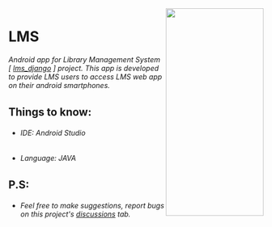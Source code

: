 <img src="https://user-images.githubusercontent.com/51323434/167377608-1c777b54-b6b9-4760-8854-107e191302fb.png" width="193" height="411" align="right"/>

# LMS
###### Android app for _Library Management System_ [ [lms_django](https://github.com/theDebonair/lms_django/) ] project. This app is developed to provide LMS users to access LMS web app on their android smartphones.

## Things to know:
- ###### IDE: Android Studio
- ###### Language: JAVA

## P.S:
- ###### Feel free to make suggestions, report bugs on this project's [discussions](https://github.com/theDebonair/lms_android/discussions) tab.
